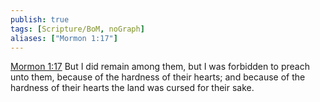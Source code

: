 ```yaml
---
publish: true
tags: [Scripture/BoM, noGraph]
aliases: ["Mormon 1:17"]
---
```

[Mormon 1:17](https://churchofjesuschrist.org/study/scriptures/bofm/morm/1?lang=eng&id=p17#p17) But I did remain among them, but I was forbidden to preach unto them, because of the hardness of their hearts; and because of the hardness of their hearts the land was cursed for their sake.
